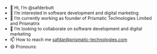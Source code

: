 - 👋 Hi, I’m @safderbutt
- 👀 I’m interested in software development and digital marketing
- 🌱 I’m currently working as founder of Prismatic Technologies Limited and Prismatrix
- 💞️ I’m looking to collaborate on software development and digital marketing
- 📫 How to reach me safdar@prismatic-technologies.com
- 😄 Pronouns: 
  

<!---
safderbutt/safderbutt is a ✨ special ✨ repository because its `README.md` (this file) appears on your GitHub profile.
You can click the Preview link to take a look at your changes.
--->
